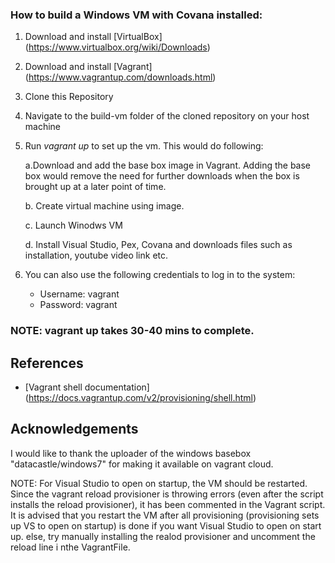 ### How to build a Windows VM with Covana installed:

  1.  Download and install [VirtualBox] (https://www.virtualbox.org/wiki/Downloads)
  2.  Download and install [Vagrant] (https://www.vagrantup.com/downloads.html)
  3.  Clone this Repository
  4.  Navigate to the build-vm folder of the cloned repository on your host machine
  5.  Run *vagrant up* to set up the vm. This would do following:

        a.Download and add the base box image in Vagrant. Adding the base box would remove the need 
        for further downloads when the box is brought up at a later point of time.

        b. Create virtual machine using image.

        c. Launch Winodws VM

        d. Install Visual Studio, Pex, Covana and downloads files such as installation, youtube video link etc.

  6.  You can also use the following credentials to log in to the system:
      *  Username: vagrant
      *  Password: vagrant
      
### NOTE: vagrant up takes 30-40 mins to complete.
## References
  *  [Vagrant shell documentation] (https://docs.vagrantup.com/v2/provisioning/shell.html)

## Acknowledgements
I would like to thank the uploader of the windows basebox "datacastle/windows7" for making it available on vagrant cloud.

NOTE: For Visual Studio to open on startup, the VM should be restarted. Since the vagrant reload provisioner is throwing errors (even after the script installs the reload provisioner), it has been commented in the Vagrant script. It is advised that you restart the VM after all provisioning (provisioning sets up VS to open on startup) is done if you want Visual Studio to open on start up. else, try manually installing the realod provisioner and uncomment the reload line i nthe VagrantFile. 
